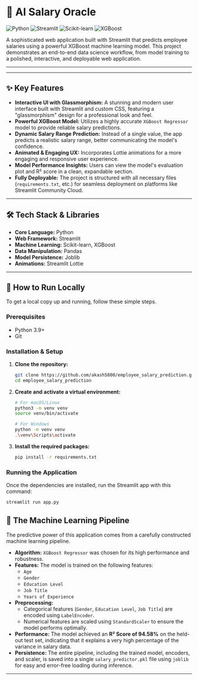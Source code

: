 # 🔮 AI Salary Oracle

![Python](https://img.shields.io/badge/Python-3.11-3776AB?style=for-the-badge&logo=python)
![Streamlit](https://img.shields.io/badge/Streamlit-1.25-FF4B4B?style=for-the-badge&logo=streamlit)
![Scikit-learn](https://img.shields.io/badge/scikit--learn-1.3-F7931E?style=for-the-badge&logo=scikit-learn)
![XGBoost](https://img.shields.io/badge/XGBoost-1.7-00639C?style=for-the-badge&logo=xgboost)

A sophisticated web application built with Streamlit that predicts employee salaries using a powerful XGBoost machine learning model. This project demonstrates an end-to-end data science workflow, from model training to a polished, interactive, and deployable web application.

---


<!-- Add a screenshot of your beautiful app! -->

---

## ✨ Key Features

*   **Interactive UI with Glassmorphism:** A stunning and modern user interface built with Streamlit and custom CSS, featuring a "glassmorphism" design for a professional look and feel.
*   **Powerful XGBoost Model:** Utilizes a highly accurate `XGBoost Regressor` model to provide reliable salary predictions.
*   **Dynamic Salary Range Prediction:** Instead of a single value, the app predicts a realistic salary range, better communicating the model's confidence.
*   **Animated & Engaging UX:** Incorporates Lottie animations for a more engaging and responsive user experience.
*   **Model Performance Insights:** Users can view the model's evaluation plot and R² score in a clean, expandable section.
*   **Fully Deployable:** The project is structured with all necessary files (`requirements.txt`, etc.) for seamless deployment on platforms like Streamlit Community Cloud.

---

## 🛠️ Tech Stack & Libraries

*   **Core Language:** Python
*   **Web Framework:** Streamlit
*   **Machine Learning:** Scikit-learn, XGBoost
*   **Data Manipulation:** Pandas
*   **Model Persistence:** Joblib
*   **Animations:** Streamlit Lottie

---

## 🚀 How to Run Locally

To get a local copy up and running, follow these simple steps.

### Prerequisites
*   Python 3.9+
*   Git

### Installation & Setup

1.  **Clone the repository:**
    ```bash
    git clone https://github.com/akash5800/employee_salary_prediction.git
    cd employee_salary_prediction
    ```

2.  **Create and activate a virtual environment:**
    ```bash
    # For macOS/Linux
    python3 -m venv venv
    source venv/bin/activate

    # For Windows
    python -m venv venv
    .\venv\Scripts\activate
    ```

3.  **Install the required packages:**
    ```bash
    pip install -r requirements.txt
    ```

### Running the Application

Once the dependencies are installed, run the Streamlit app with this command:

```bash
streamlit run app.py
```

## 🧠 The Machine Learning Pipeline

The predictive power of this application comes from a carefully constructed machine learning pipeline.

*   **Algorithm:** `XGBoost Regressor` was chosen for its high performance and robustness.
*   **Features:** The model is trained on the following features:
    - `Age`
    - `Gender`
    - `Education Level`
    - `Job Title`
    - `Years of Experience`
*   **Preprocessing:**
    - Categorical features (`Gender`, `Education Level`, `Job Title`) are encoded using `LabelEncoder`.
    - Numerical features are scaled using `StandardScaler` to ensure the model performs optimally.
*   **Performance:** The model achieved an **R² Score of 94.58%** on the held-out test set, indicating that it explains a very high percentage of the variance in salary data.
*   **Persistence:** The entire pipeline, including the trained model, encoders, and scaler, is saved into a single `salary_predictor.pkl` file using `joblib` for easy and error-free loading during inference.

---

